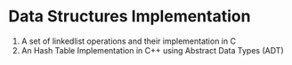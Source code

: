 # Data Structures Implementation
1. A set of linkedlist operations and their implementation in C
2. An Hash Table Implementation in C++ using Abstract Data Types (ADT)
